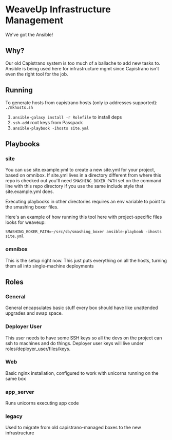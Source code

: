 # WeaveUp Infrastructure Management

We've got the Ansible!

## Why?

Our old Capistrano system is too much of a ballache to add new tasks to.  Ansible is being used here for infrastructure mgmt since Capistrano isn't even the right tool for the job.

## Running

To generate hosts from capistrano hosts (only ip addresses supported): `./mkhosts.sh`

1) `ansible-galaxy install -r Rolefile` to install deps
2) `ssh-add` root keys from Passpack
3) `ansible-playbook -ihosts site.yml`

## Playbooks

### site

You can use site.example.yml to create a new site.yml for your project, based on omnibox. If site.yml lives in a directory different from where this repo is checked out you'll need `SMASHING_BOXER_PATH` set on the command line with this repo directory if you use the same include style that site.example.yml does.

Executing playbooks in other directories requires an env variable to point to the smashing boxer files.

Here's an example of how running this tool here with project-specific files looks for weaveup:

`SMASHING_BOXER_PATH=~/src/sb/smashing_boxer ansible-playbook -ihosts site.yml`

### omnibox

This is the setup right now.  This just puts everything on all the hosts, turning them all into single-machine deployments

## Roles

### General

General encapsulates basic stuff every box should have like unattended upgrades and swap space.

### Deployer User

This user needs to have some SSH keys so all the devs on the project can ssh to machines and do things.  Deployer user keys will live under roles/deployer\_user/files/keys.

### Web

Basic nginx installation, configured to work with unicorns running on the same box

### app\_server

Runs unicorns executing app code

### legacy

Used to migrate from old capistrano-managed boxes to the new infrastructure
